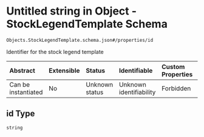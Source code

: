 # Untitled string in Object - StockLegendTemplate Schema

```txt
Objects.StockLegendTemplate.schema.json#/properties/id
```

Identifier for the stock legend template

| Abstract            | Extensible | Status         | Identifiable            | Custom Properties | Additional Properties | Access Restrictions | Defined In                                                                                                    |
| :------------------ | :--------- | :------------- | :---------------------- | :---------------- | :-------------------- | :------------------ | :------------------------------------------------------------------------------------------------------------ |
| Can be instantiated | No         | Unknown status | Unknown identifiability | Forbidden         | Allowed               | none                | [StockLegendTemplate.schema.json\*](../schema/objects/StockLegendTemplate.schema.json "open original schema") |

## id Type

`string`
